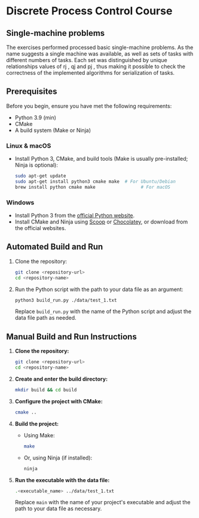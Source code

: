 
# Discrete Process Control Course
## Single-machine problems

The exercises performed processed basic single-machine problems. As the name suggests
a single machine was available, as well as sets of tasks with different numbers of tasks. Each set was distinguished by unique relationships
values of rj , qj and pj , thus making it possible to check the correctness of the implemented algorithms for serialization of
tasks.

## Prerequisites

Before you begin, ensure you have met the following requirements:
- Python 3.9 (min)
- CMake
- A build system (Make or Ninja)

### Linux & macOS

- Install Python 3, CMake, and build tools (Make is usually pre-installed; Ninja is optional):
  ```bash
  sudo apt-get update
  sudo apt-get install python3 cmake make  # For Ubuntu/Debian
  brew install python cmake make                 # For macOS
  ```

### Windows

- Install Python 3 from the [official Python website](https://www.python.org/downloads/).
- Install CMake and Ninja using [Scoop](https://scoop.sh/) or [Chocolatey](https://chocolatey.org/), or download from the official websites.

## Automated Build and Run

1. Clone the repository:
   ```bash
   git clone <repository-url>
   cd <repository-name>
   ```

2. Run the Python script with the path to your data file as an argument:
   ```bash
   python3 build_run.py ./data/test_1.txt
   ```
   Replace `build_run.py` with the name of the Python script and adjust the data file path as needed.

## Manual Build and Run Instructions

1. **Clone the repository:**
   ```bash
   git clone <repository-url>
   cd <repository-name>
   ```

2. **Create and enter the build directory:**
   ```bash
   mkdir build && cd build
   ```

3. **Configure the project with CMake:**
   ```bash
   cmake ..
   ```

4. **Build the project:**
    - Using Make:
      ```bash
      make
      ```
    - Or, using Ninja (if installed):
      ```bash
      ninja
      ```

5. **Run the executable with the data file:**
   ```bash
   .<executable_name> ../data/test_1.txt
   ```
   Replace `main` with the name of your project's executable and adjust the path to your data file as necessary.